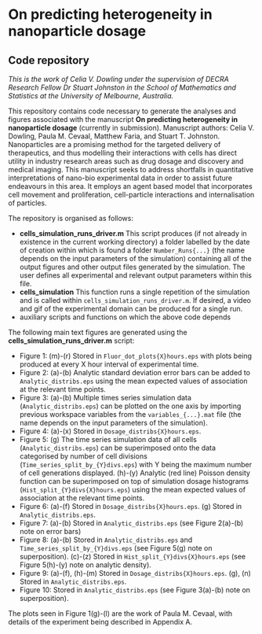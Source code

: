 # On predicting heterogeneity in nanoparticle dosage
## Code repository

*This is the work of Celia V. Dowling under the supervision of DECRA Research Fellow Dr Stuart Johnston in the School of Mathematics and Statistics at the University of Melbourne, Australia.*

This repository contains code necessary to generate the analyses and figures associated with the manuscript **On predicting heterogeneity in nanoparticle dosage** (currently in submission). Manuscript authors: Celia V. Dowling, Paula M. Cevaal, Matthew Faria, and Stuart T. Johnston. Nanoparticles are a promising method for the targeted delivery of therapeutics, and thus modelling their interactions with cells has direct utility in industry research areas such as drug dosage and discovery and medical imaging. This manuscript seeks to address shortfalls in quantitative interpretations of nano-bio experimental data in order to assist future endeavours in this area. It employs an agent based model that incorporates cell movement and proliferation, cell-particle interactions and internalisation of particles.

The repository is organised as follows:
- **cells_simulation_runs_driver.m** This script produces (if not already in existence in the current working directory) a folder labelled by the date of creation within which is found a folder `Number_Runs{...}` (the name depends on the input parameters of the simulation) containing all of the output figures and other output files generated by the simulation. The user defines all experimental and relevant output parameters within this file.
- **cells_simulation** This function runs a single repetition of the simulation and is called within `cells_simulation_runs_driver.m`. If desired, a video and gif of the experimental domain can be produced for a single run.
- auxiliary scripts and functions on which the above code depends

The following main text figures are generated using the **cells_simulation_runs_driver.m** script:
- Figure 1: (m)-(r) Stored in `Fluor_dot_plots{X}hours.eps` with plots being produced at every X hour interval of experimental time.
- Figure 2: (a)-(b) Analytic standard deviation error bars can be added to `Analytic_distribs.eps` using the mean expected values of association at the relevant time points.
- Figure 3: (a)-(b) Multiple times series simulation data (`Analytic_distribs.eps`) can be plotted on the one axis by importing previous workspace variables from the `variables_{...}.mat` file (the name depends on the input parameters of the simulation).
- Figure 4: (a)-(x) Stored in `Dosage_distribs{X}hours.eps`.
- Figure 5: (g) The time series simulation data of all cells (`Analytic_distribs.eps`) can be superimposed onto the data categorised by number of cell divisions (`Time_series_split_by_{Y}divs.eps`) with Y being the maximum number of cell generations displayed. (h)-(y) Analytic (red line) Poisson density function can be superimposed on top of simulation dosage histograms (`Hist_split_{Y}divs{X}hours.eps`) using the mean expected values of association at the relevant time points.
- Figure 6: (a)-(f) Stored in `Dosage_distribs{X}hours.eps`. (g) Stored in `Analytic_distribs.eps`.
- Figure 7: (a)-(b) Stored in `Analytic_distribs.eps` (see Figure 2(a)-(b) note on error bars)
- Figure 8: (a)-(b) Stored in `Analytic_distribs.eps` and `Time_series_split_by_{Y}divs.eps` (see Figure 5(g) note on superposition). (c)-(z) Stored in `Hist_split_{Y}divs{X}hours.eps` (see Figure 5(h)-(y) note on analytic density).
- Figure 9: (a)-(f), (h)-(m) Stored in `Dosage_distribs{X}hours.eps`. (g), (n) Stored in `Analytic_distribs.eps`.
- Figure 10: Stored in `Analytic_distribs.eps` (see Figure 3(a)-(b) note on superposition).

The plots seen in Figure 1(g)-(l) are the work of Paula M. Cevaal, with details of the experiment being described in Appendix A.
